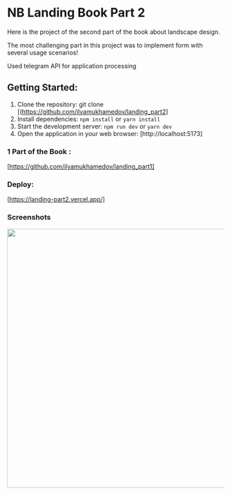# NB Landing Book Part 2

Here is the project of the second part of the book about landscape design.

The most challenging part in this project was to implement form with several usage scenarios!

Used telegram API for application processing

## Getting Started:

1. Clone the repository: git clone [(https://github.com/ilyamukhamedov/landing_part2]
2. Install dependencies: `npm install` or `yarn install`
3. Start the development server: `npm run dev` or `yarn dev`
4. Open the application in your web browser: [http://localhost:5173]

### 1 Part of the Book :

[https://github.com/ilyamukhamedov/landing_part1]

### Deploy:

[https://landing-part2.vercel.app/]

### Screenshots

<img src="https://github.com/ilyamukhamedov/landing_part2/blob/main/src/images/Main.png" width="600"/>
